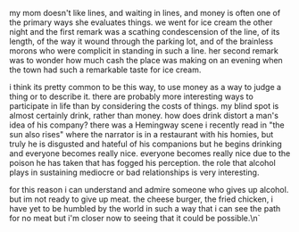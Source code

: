 my mom doesn't like lines, and waiting in lines, and money is often one of the primary ways she evaluates things. we went for ice cream the other night and the first remark was a scathing condescension of the line, of its length, of the way it wound through the parking lot, and of the brainless morons who were complicit in standing in such a line. her second remark was to wonder how much cash the place was making on an evening when the town had such a remarkable taste for ice cream.

i think its pretty common to be this way, to use money as a way to judge a thing or to describe it.  there are probably more interesting ways to participate in life than by considering the costs of things. my blind spot is almost certainly drink, rather than money. how does drink distort a man's idea of his company?  there was a Hemingway scene i recently read in "the sun also rises" where the narrator is in a restaurant with his homies, but truly he is disgusted and hateful of his companions but he begins drinking and everyone becomes really nice. everyone becomes really nice due to the poison he has taken that has fogged his perception.  the role that alcohol plays in sustaining mediocre or bad relationships is very interesting.

for this reason i can understand and admire someone who gives up alcohol.  but im not ready to give up meat.  the cheese burger, the fried chicken, i have yet to be humbled by the world in such a way that i can see the path for no meat but i'm closer now to seeing that it could be possible.\n`